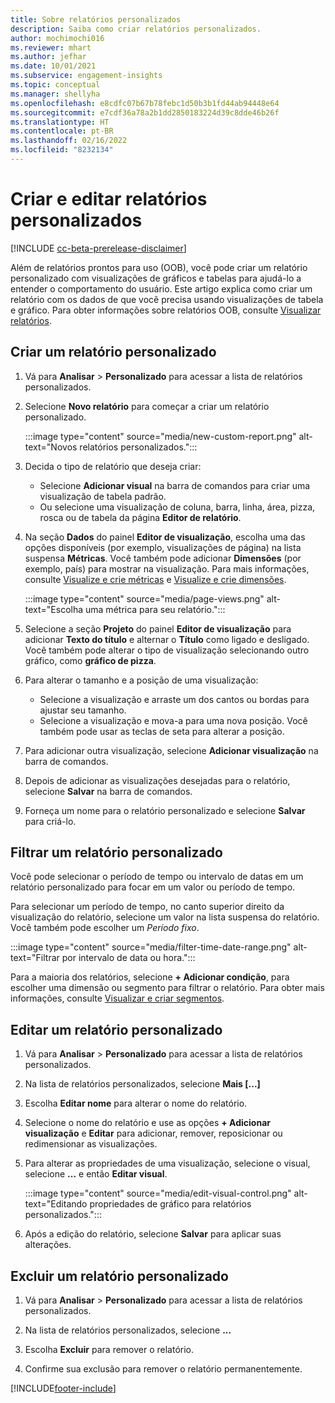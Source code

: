 ```yaml
---
title: Sobre relatórios personalizados
description: Saiba como criar relatórios personalizados.
author: mochimochi016
ms.reviewer: mhart
ms.author: jefhar
ms.date: 10/01/2021
ms.subservice: engagement-insights
ms.topic: conceptual
ms.manager: shellyha
ms.openlocfilehash: e8cdfc07b67b78febc1d50b3b1fd44ab94448e64
ms.sourcegitcommit: e7cdf36a78a2b1dd2850183224d39c8dde46b26f
ms.translationtype: HT
ms.contentlocale: pt-BR
ms.lasthandoff: 02/16/2022
ms.locfileid: "8232134"
---
```

# <a name="create-and-edit-custom-reports"></a>Criar e editar relatórios personalizados

[!INCLUDE [cc-beta-prerelease-disclaimer](includes/cc-beta-prerelease-disclaimer.md)]

Além de relatórios prontos para uso (OOB), você pode criar um relatório personalizado com visualizações de gráficos e tabelas para ajudá-lo a entender o comportamento do usuário. Este artigo explica como criar um relatório com os dados de que você precisa usando visualizações de tabela e gráfico. Para obter informações sobre relatórios OOB, consulte [Visualizar relatórios](view-reports.md).

## <a name="create-a-custom-report"></a>Criar um relatório personalizado

1. Vá para **Analisar** > **Personalizado** para acessar a lista de relatórios personalizados.

1. Selecione **Novo relatório** para começar a criar um relatório personalizado.

   :::image type="content" source="media/new-custom-report.png" alt-text="Novos relatórios personalizados.":::

1. Decida o tipo de relatório que deseja criar:

    - Selecione **Adicionar visual** na barra de comandos para criar uma visualização de tabela padrão.
    - Ou selecione uma visualização de coluna, barra, linha, área, pizza, rosca ou de tabela da página **Editor de relatório**.

1. Na seção **Dados** do painel **Editor de visualização**, escolha uma das opções disponíveis (por exemplo, visualizações de página) na lista suspensa **Métricas**. Você também pode adicionar **Dimensões** (por exemplo, país) para mostrar na visualização. Para mais informações, consulte [Visualize e crie métricas](metrics.md) e [Visualize e crie dimensões](dimensions.md).

   :::image type="content" source="media/page-views.png" alt-text="Escolha uma métrica para seu relatório.":::

1. Selecione a seção **Projeto** do painel **Editor de visualização** para adicionar **Texto do título** e alternar o **Título** como ligado e desligado.  Você também pode alterar o tipo de visualização selecionando outro gráfico, como **gráfico de pizza**.

1. Para alterar o tamanho e a posição de uma visualização:
   - Selecione a visualização e arraste um dos cantos ou bordas para ajustar seu tamanho.
   - Selecione a visualização e mova-a para uma nova posição. Você também pode usar as teclas de seta para alterar a posição.
1. Para adicionar outra visualização, selecione **Adicionar visualização** na barra de comandos.
1. Depois de adicionar as visualizações desejadas para o relatório, selecione **Salvar** na barra de comandos.

1. Forneça um nome para o relatório personalizado e selecione **Salvar** para criá-lo.
 
## <a name="filter-a-custom-report"></a>Filtrar um relatório personalizado

Você pode selecionar o período de tempo ou intervalo de datas em um relatório personalizado para focar em um valor ou período de tempo.

Para selecionar um período de tempo, no canto superior direito da visualização do relatório, selecione um valor na lista suspensa do relatório. Você também pode escolher um *Período fixo*.

:::image type="content" source="media/filter-time-date-range.png" alt-text="Filtrar por intervalo de data ou hora.":::

Para a maioria dos relatórios, selecione **+ Adicionar condição**, para escolher uma dimensão ou segmento para filtrar o relatório. Para obter mais informações, consulte [Visualizar e criar segmentos](segments.md).

## <a name="edit-a-custom-report"></a>Editar um relatório personalizado

1. Vá para **Analisar** > **Personalizado** para acessar a lista de relatórios personalizados.

1. Na lista de relatórios personalizados, selecione **Mais [...]** 

1. Escolha **Editar nome** para alterar o nome do relatório.

1. Selecione o nome do relatório e use as opções **+ Adicionar visualização** e **Editar** para adicionar, remover, reposicionar ou redimensionar as visualizações.

1. Para alterar as propriedades de uma visualização, selecione o visual, selecione **...** e então **Editar visual**.

   :::image type="content" source="media/edit-visual-control.png" alt-text="Editando propriedades de gráfico para relatórios personalizados.":::

1. Após a edição do relatório, selecione **Salvar** para aplicar suas alterações. 

## <a name="delete-a-custom-report"></a>Excluir um relatório personalizado

1. Vá para **Analisar** > **Personalizado** para acessar a lista de relatórios personalizados.

1. Na lista de relatórios personalizados, selecione **...**

1. Escolha **Excluir** para remover o relatório.

1. Confirme sua exclusão para remover o relatório permanentemente.


[!INCLUDE[footer-include](../includes/footer-banner.md)]

